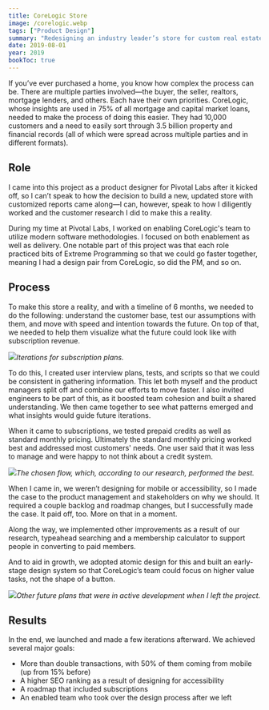 ```yaml
---
title: CoreLogic Store
image: /corelogic.webp
tags: ["Product Design"]
summary: "Redesigning an industry leader’s store for custom real estate reports."
date: 2019-08-01
year: 2019
bookToc: true
---
```



If you’ve ever purchased a home, you know how complex the process can be. There are multiple parties involved—the buyer, the seller, realtors, mortgage lenders, and others. Each have their own priorities. CoreLogic, whose insights are used in 75% of all mortgage and capital market loans, needed to make the process of doing this easier. They had 10,000 customers and a need to easily sort through 3.5 billion property and financial records (all of which were spread across multiple parties and in different formats).

## Role
I came into this project as a product designer for Pivotal Labs after it kicked off, so I can’t speak to how the decision to build a new, updated store with customized reports came along—I can, however, speak to how I diligently worked and the customer research I did to make this a reality.

During my time at Pivotal Labs, I worked on enabling CoreLogic's team to utilize modern software methodologies. I focused on both enablement as well as delivery. One notable part of this project was that each role practiced bits of Extreme Programming so that we could go faster together, meaning I had a design pair from CoreLogic, so did the PM, and so on.

## Process

To make this store a reality, and with a timeline of 6 months, we needed to do the following: understand the customer base, test our assumptions with them, and move with speed and intention towards the future. On top of that, we needed to help them visualize what the future could look like with subscription revenue.

![](/corelogic-desktop.webp)*Iterations for subscription plans.*

To do this, I created user interview plans, tests, and scripts so that we could be consistent in gathering information. This let both myself and the product managers split off and combine our efforts to move faster. I also invited engineers to be part of this, as it boosted team cohesion and built a shared understanding. We then came together to see what patterns emerged and what insights would guide future iterations.

When it came to subscriptions, we tested prepaid credits as well as standard monthly pricing. Ultimately the standard monthly pricing worked best and addressed most customers' needs. One user said that it was less to manage and were happy to not think about a credit system.

![](/corelogic-result.webp)*The chosen flow, which, according to our research, performed the best.*

When I came in, we weren’t designing for mobile or accessibility, so I made the case to the product management and stakeholders on why we should. It required a couple backlog and roadmap changes, but I successfully made the case. It paid off, too. More on that in a moment.

Along the way, we implemented other improvements as a result of our research, typeahead searching and a membership calculator to support people in converting to paid members.

And to aid in growth, we adopted atomic design for this and built an early-stage design system so that CoreLogic’s team could focus on higher value tasks, not the shape of a button.

![](/corelogic-future.webp)*Other future plans that were in active development when I left the project.*

## Results

In the end, we launched and made a few iterations afterward. We achieved several major goals:

- More than double transactions, with 50% of them coming from mobile (up from 15% before)
- A higher SEO ranking as a result of designing for accessibility
- A roadmap that included subscriptions
- An enabled team who took over the design process after we left